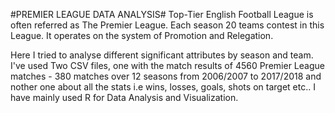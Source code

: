 #PREMIER LEAGUE DATA ANALYSIS#
Top-Tier English Football League is often referred as The Premier League. Each season 20 teams contest in this League. It operates on the system of Promotion and Relegation.

Here I tried to analyse different significant attributes by season and team.
I've used Two CSV files, one with the match results of 4560 Premier League matches - 380 matches over 12 seasons from 2006/2007 to 2017/2018 and nother one about all the stats i.e wins, losses, goals, shots on target etc..
I have mainly used R for Data Analysis and Visualization. 


